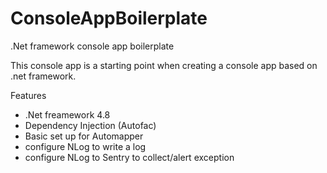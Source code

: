 # ConsoleAppBoilerplate
.Net framework console app boilerplate

This console app is a starting point when creating a console app based on .net framework. 

Features
- .Net freamework 4.8
- Dependency Injection (Autofac)
- Basic set up for Automapper
- configure NLog to write a log
- configure NLog to Sentry to collect/alert exception
